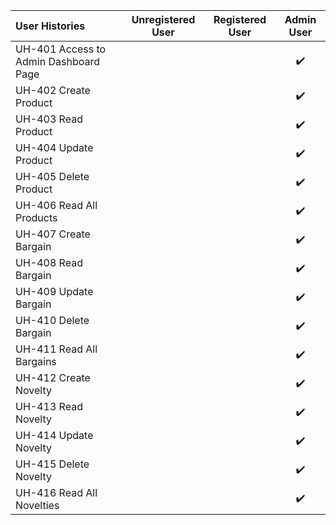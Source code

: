 | User Histories | Unregistered User | Registered User | Admin User |
| :-- | :-: | :-: | :-: |
| UH-401 Access to Admin Dashboard Page | | | :heavy_check_mark: |
| UH-402 Create Product | | | :heavy_check_mark: |
| UH-403 Read Product | | | :heavy_check_mark: |
| UH-404 Update Product | | | :heavy_check_mark: |
| UH-405 Delete Product | | | :heavy_check_mark: |
| UH-406 Read All Products | | | :heavy_check_mark: |
| UH-407 Create Bargain | | | :heavy_check_mark: |
| UH-408 Read Bargain | | | :heavy_check_mark: |
| UH-409 Update Bargain | | | :heavy_check_mark: |
| UH-410 Delete Bargain | | | :heavy_check_mark: |
| UH-411 Read All Bargains | | | :heavy_check_mark: |
| UH-412 Create Novelty | | | :heavy_check_mark: |
| UH-413 Read Novelty | | | :heavy_check_mark: |
| UH-414 Update Novelty | | | :heavy_check_mark: |
| UH-415 Delete Novelty | | | :heavy_check_mark: |
| UH-416 Read All Novelties | | | :heavy_check_mark: |